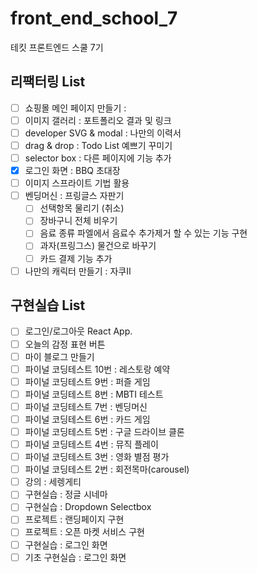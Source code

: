 # front_end_school_7

테킷 프론트엔드 스쿨 7기

## 리팩터링 List

- [ ] 쇼핑몰 메인 페이지 만들기 :
- [ ] 이미지 갤러리 : 포트폴리오 결과 및 링크
- [ ] developer SVG & modal : 나만의 이력서
- [ ] drag & drop : Todo List 예쁘기 꾸미기
- [ ] selector box : 다른 페이지에 기능 추가
- [x] 로그인 화면 : BBQ 초대장
- [ ] 이미지 스프라이트 기법 활용
- [ ] 벤딩머신 : 프링글스 자판기
  - [ ] 선택항목 물리기 (취소)
  - [ ] 장바구니 전체 비우기
  - [ ] 음료 종류 파엘에서 음료수 추가제거 할 수 있는 기능 구현
  - [ ] 과자(프링그스) 물건으로 바꾸기
  - [ ] 카드 결제 기능 추가
- [ ] 나만의 캐릭터 만들기 : 자쿠II

## 구현실습 List

- [ ] 로그인/로그아웃 React App.
- [ ] 오늘의 감정 표현 버튼
- [ ] 마이 블로그 만들기
- [ ] 파이널 코딩테스트 10번 : 레스토랑 예약
- [ ] 파이널 코딩테스트 9번 : 퍼즐 게임
- [ ] 파이널 코딩테스트 8번 : MBTI 테스트
- [ ] 파이널 코딩테스트 7번 : 벤딩머신
- [ ] 파이널 코딩테스트 6번 : 카드 게임
- [ ] 파이널 코딩테스트 5번 : 구글 드라이브 클론
- [ ] 파이널 코딩테스트 4번 : 뮤직 플레이
- [ ] 파이널 코딩테스트 3번 : 영화 별점 평가
- [ ] 파이널 코딩테스트 2번 : 회전목마(carousel)
- [ ] 강의 : 세렝게티
- [ ] 구현실습 : 정글 시네마
- [ ] 구현실습 : Dropdown Selectbox
- [ ] 프로젝트 : 랜딩페이지 구현
- [ ] 프로젝트 : 오픈 마켓 서비스 구현
- [ ] 구현실습 : 로그인 화면
- [ ] 기초 구현실습 : 로그인 화면
